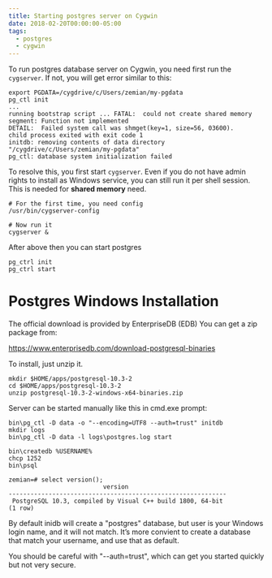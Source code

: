 ```yaml
---
title: Starting postgres server on Cygwin
date: 2018-02-20T00:00:00-05:00
tags:
  - postgres
  - cygwin
---
```


To run postgres database server on Cygwin, you need first run the
`cygserver`. If not, you will get error similar to this:

    export PGDATA=/cygdrive/c/Users/zemian/my-pgdata
    pg_ctl init
    ...
    running bootstrap script ... FATAL:  could not create shared memory segment: Function not implemented
    DETAIL:  Failed system call was shmget(key=1, size=56, 03600).
    child process exited with exit code 1
    initdb: removing contents of data directory "/cygdrive/c/Users/zemian/my-pgdata"
    pg_ctl: database system initialization failed

To resolve this, you first start `cygserver`. Even if you do not have
admin rights to install as Windows service, you can still run it per
shell session. This is needed for **shared memory** need.

    # For the first time, you need config
    /usr/bin/cygserver-config

    # Now run it
    cygserver &

After above then you can start postgres

    pg_ctrl init
    pg_ctrl start

Postgres Windows Installation
=============================

The official download is provided by EnterpriseDB (EDB) You can get a
zip package from:

<https://www.enterprisedb.com/download-postgresql-binaries>

To install, just unzip it.

    mkdir $HOME/apps/postgresql-10.3-2
    cd $HOME/apps/postgresql-10.3-2
    unzip postgresql-10.3-2-windows-x64-binaries.zip

Server can be started manually like this in cmd.exe prompt:

    bin\pg_ctl -D data -o "--encoding=UTF8 --auth=trust" initdb
    mkdir logs
    bin\pg_ctl -D data -l logs\postgres.log start

    bin\createdb %USERNAME%
    chcp 1252
    bin\psql

    zemian=# select version();
                              version
    ------------------------------------------------------------
     PostgreSQL 10.3, compiled by Visual C++ build 1800, 64-bit
    (1 row)

By default inidb will create a "postgres" database, but user is your
Windows login name, and it will not match. It’s more convient to create
a database that match your username, and use that as default.

You should be careful with "--auth=trust", which can get you started
quickly but not very secure.
